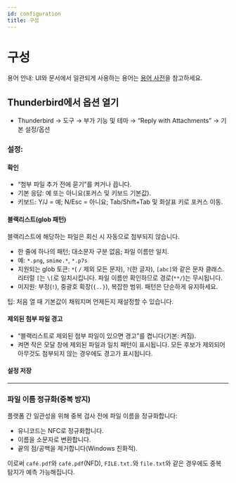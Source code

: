 ```yaml
---
id: configuration
title: 구성
---
```


# 구성

용어 안내: UI와 문서에서 일관되게 사용하는 용어는 [용어 사전](glossary)을 참고하세요.

## Thunderbird에서 옵션 열기

- Thunderbird → 도구 → 부가 기능 및 테마 → “Reply with Attachments” → 기본 설정/옵션

### 설정:

#### 확인

- “첨부 파일 추가 전에 묻기”를 켜거나 끕니다.
- 기본 응답: 예 또는 아니요(포커스 및 키보드 기본값).
- 키보드: Y/J = 예; N/Esc = 아니요; Tab/Shift+Tab 및 화살표 키로 포커스 이동.

#### 블랙리스트(glob 패턴)

블랙리스트에 해당하는 파일은 회신 시 자동으로 첨부되지 않습니다.

- 한 줄에 하나의 패턴; 대소문자 구분 없음; 파일 이름만 일치.
- 예: `*.png`, `smime.*`, `*.p7s`
- 지원되는 glob 토큰: `*`( `/` 제외 모든 문자), `?`(한 글자), `[abc]`와 같은 문자 클래스. 리터럴 `[`는 `\[`로 일치시킵니다. 파일 이름만 확인하므로 경로(`**/`)는 무시됩니다.
- 미지원: 부정(`!`), 중괄호 확장(`{..}`), 복잡한 범위. 패턴은 단순하게 유지하세요.

팁: 처음 열 때 기본값이 채워지며 언제든지 재설정할 수 있습니다.

#### 제외된 첨부 파일 경고

- “블랙리스트로 제외된 첨부 파일이 있으면 경고”를 켭니다(기본: 켜짐).
- 켜면 작은 모달 창에 제외된 파일과 일치 패턴이 표시됩니다. 모든 후보가 제외되어 아무것도 첨부되지 않는 경우에도 경고가 표시됩니다.

#### 설정 저장

---

### 파일 이름 정규화(중복 방지)

플랫폼 간 일관성을 위해 중복 검사 전에 파일 이름을 정규화합니다:

- 유니코드는 NFC로 정규화합니다.
- 이름을 소문자로 변환합니다.
- 끝의 점/공백을 제거합니다(Windows 친화적).

이로써 `café.pdf`와 `café.pdf`(NFD), `FILE.txt.`와 `file.txt`와 같은 경우에도 중복 탐지가 예측 가능해집니다.
